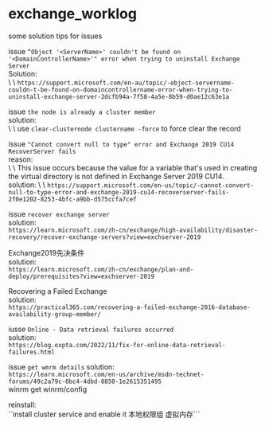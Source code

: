 # exchange_worklog
some solution tips for issues  

issue `“Object '<ServerName>' couldn't be found on '<DomainControllerName>'" error when trying to uninstall Exchange Server`  
Solution:  
\ \ `https://support.microsoft.com/en-au/topic/-object-servername-couldn-t-be-found-on-domaincontrollername-error-when-trying-to-uninstall-exchange-server-2dcfb94a-7f58-4a5e-8b59-d0ae12c63e1a`  

issue `the node is already a cluster member`  
solution:  
\ \ use `clear-clusternode clustername -force` to force clear the record  

issue `"Cannot convert null to type" error and Exchange 2019 CU14 RecoverServer fails`  
reason:  
\ \ This issue occurs because the value for a variable that's used in creating the virtual directory is not defined in Exchange Server 2019 CU14.   
solution:
\ \ `https://support.microsoft.com/en-us/topic/-cannot-convert-null-to-type-error-and-exchange-2019-cu14-recoverserver-fails-2f0e1202-8253-4bfc-a9bb-d575ccfa7cef`  

issue `recover exchange server`  
solution:  
  `https://learn.microsoft.com/zh-cn/exchange/high-availability/disaster-recovery/recover-exchange-servers?view=exchserver-2019`  

Exchange2019先决条件  
solution:  
  `https://learn.microsoft.com/zh-cn/exchange/plan-and-deploy/prerequisites?view=exchserver-2019`  

Recovering a Failed Exchange   
solution:  
  `https://practical365.com/recovering-a-failed-exchange-2016-database-availability-group-member/`  

iusse `Online - Data retrieval failures occurred`  
solution:  
  `https://blog.expta.com/2022/11/fix-for-online-data-retrieval-failures.html`  

issue `get wmrm details`
solution:  
  `https://learn.microsoft.com/en-us/archive/msdn-technet-forums/49c2a79c-0bc4-4dbd-8850-1e2615351495`  
  winrm get winrm/config  

reinstall:  
``install cluster service and enable it
本地权限组
虚拟内存```  





